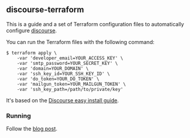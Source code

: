 ## discourse-terraform

This is a guide and a set of Terraform configuration files to automatically
configure [discourse](http://www.discourse.org/).

You can run the Terraform files with the following command:

```
$ terraform apply \
    -var 'developer_email=YOUR_ACCESS_KEY' \
    -var 'smtp_password=YOUR_SECRET_KEY' \
    -var 'domain=YOUR_DOMAIN' \
    -var 'ssh_key_id=YOUR_SSH_KEY_ID' \
    -var 'do_token=YOUR_DO_TOKEN' \
    -var 'mailgun_token=YOUR_MAILGUN_TOKEN' \
    -var 'ssh_key_path=/path/to/private/key'
```

It's based on the [Discourse easy install guide](https://github.com/discourse/discourse/blob/master/docs/INSTALL-digital-ocean.md).

### Running

Follow the [blog post](http://www.hashicorp.com/blog/terraform-discourse.html).
